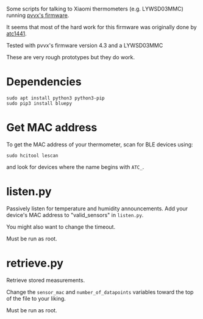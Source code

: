 Some scripts for talking to Xiaomi thermometers (e.g. LYWSD03MMC) running [pvvx's firmware](https://github.com/pvvx/ATC_MiThermometer).

It seems that most of the hard work for this firmware was originally done by [atc1441](https://github.com/atc1441/ATC_MiThermometer).

Tested with pvvx's firmware version 4.3 and a LYWSD03MMC

These are very rough prototypes but they do work.

# Dependencies

```
sudo apt install python3 python3-pip 
sudo pip3 install bluepy
```

# Get MAC address

To get the MAC address of your thermometer, scan for BLE devices using:

```
sudo hcitool lescan
```
and look for devices where the name begins with `ATC_`.

# listen.py

Passively listen for temperature and humidity announcements. Add your device's MAC address to "valid_sensors" in `listen.py`. 

You might also want to change the timeout.

Must be run as root.

# retrieve.py

Retrieve stored measurements.

Change the `sensor_mac` and `number_of_datapoints` variables toward the top of the file to your liking.

Must be run as root.
